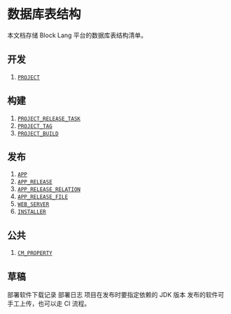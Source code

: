 # 数据库表结构

本文档存储 Block Lang 平台的数据库表结构清单。

## 开发

1. [`PROJECT`](PROJECT.md)

## 构建

1. [`PROJECT_RELEASE_TASK`](PROJECT_RELEASE_TASK.md)
2. [`PROJECT_TAG`](PROJECT_TAG.md)
3. [`PROJECT_BUILD`](PROJECT_BUILD.md)

## 发布

1. [`APP`](APP.md)
2. [`APP_RELEASE`](APP_RELEASE.md)
3. [`APP_RELEASE_RELATION`](APP_RELEASE_RELATION.md)
4. [`APP_RELEASE_FILE`](APP_RELEASE_FILE.md)
5. [`WEB_SERVER`](WEB_SERVER.md)
6. [`INSTALLER`](INSTALLER.md)

## 公共

1. [`CM_PROPERTY`](CM_PROPERTY.md)

## 草稿

部署软件下载记录
部署日志
项目在发布时要指定依赖的 JDK 版本
发布的软件可手工上传，也可以走 CI 流程。

